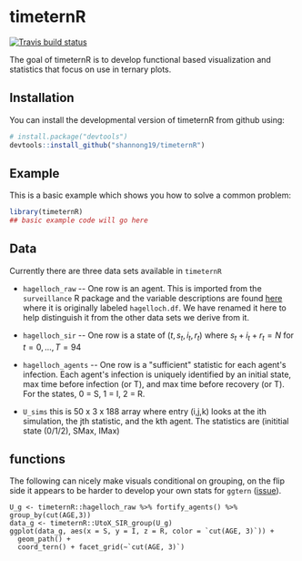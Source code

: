 # timeternR

<!-- badges: start -->
[![Travis build status](https://travis-ci.org/shannong19/timeternR.svg?branch=master)](https://travis-ci.org/shannong19/timeternR)
<!-- badges: end -->

The goal of timeternR is to develop functional based visualization and statistics
that focus on use in ternary plots.

## Installation

You can install the developmental version of timeternR from github using:

``` r
# install.package("devtools")
devtools::install_github("shannong19/timeternR")
```

## Example

This is a basic example which shows you how to solve a common problem:

``` r
library(timeternR)
## basic example code will go here
```

## Data

   Currently there are three data sets available in `timeternR`

   - `hagelloch_raw` -- One row is an agent.  This is imported from the `surveillance` R package and the variable descriptions are found [here](https://rdrr.io/rforge/surveillance/man/hagelloch.html) where it is originally labeled `hagelloch.df`.  We have renamed it here to help distinguish it from the other data sets we derive from it.
   
   
   
   - `hagelloch_sir`  -- One row is a state of $(t, s_t, i_t, r_t)$ where $s_t + i_t + r_t = N$ for $t = 0, \dots, T=94$

   - `hagelloch_agents` -- One row is a "sufficient" statistic for each agent's infection.  Each agent's infection is uniquely identified by an initial state, max time before infection (or T), and max time before recovery (or T).  For the states, 0 = S, 1 = I, 2 = R.

  - `U_sims` this is 50 x 3 x 188 array where entry (i,j,k) looks at the ith simulation, the jth statistic, and the kth agent.  The statistics are (inititial state (0/1/2), SMax, IMax)  

## functions
 
The following can nicely make visuals conditional on grouping, on the flip side
it appears to be harder to develop your own stats for `ggtern` ([issue](https://github.com/nicholasehamilton/ggtern/issues/40)).

```{r}
U_g <- timeternR::hagelloch_raw %>% fortify_agents() %>% group_by(cut(AGE,3))
data_g <- timeternR::UtoX_SIR_group(U_g)
ggplot(data_g, aes(x = S, y = I, z = R, color = `cut(AGE, 3)`)) +
  geom_path() +
  coord_tern() + facet_grid(~`cut(AGE, 3)`)
```


